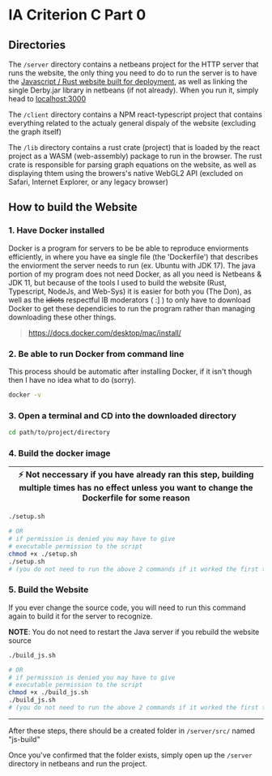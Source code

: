# IA Criterion C Part 0

## Directories

The `/server` directory contains a netbeans project for the HTTP server that runs the website, the only thing you need to do to run the server is to have the [Javascript / Rust website built for deployment](#how-to-build-the-website), as well as linking the single Derby.jar library in netbeans (if not already). When you run it, simply head to [localhost:3000](http://localhost:3000)

The `/client` directory contains a NPM react-typescript project that contains everything related to the actualy general dispaly of the website (excluding the graph itself)

The `/lib` directory contains a rust crate (project) that is loaded by the react project as a WASM (web-assembly) package to run in the browser. The rust crate is responsible for parsing graph equations on the website, as well as displaying thtem using the browers's native WebGL2 API (excluded on Safari, Internet Explorer, or any legacy browser)

<div style="page-break-after: always;"></div>

## How to build the Website

### 1. Have Docker installed

Docker is a program for servers to be be able to reproduce enviorments efficiently, in where you have ea single file (the 'Dockerfile') that describes the enviorment the server needs to run (ex. Ubuntu with JDK 17). The java portion of my program does not need Docker, as all you need is Netbeans & JDK 11, but because of the tools I used to build the website (Rust, Typescript, NodeJs, and Web-Sys) it is easier for both you (The Don), as well as the ~~idiots~~ respectful IB moderators ( :] ) to only have to download Docker to get these dependicies to run the program rather than managing downloading these other things.
> <https://docs.docker.com/desktop/mac/install/>

### 2. Be able to run Docker from command line

This process should be automatic after installing Docker, if it isn't though then I have no idea what to do (sorry).

```bash
docker -v
```

### 3. Open a terminal and CD into the downloaded directory

```bash
cd path/to/project/directory
```

### 4. Build the docker image

| :zap:        Not neccessary if you have already ran this step, building multiple times has no effect unless you want to change the Dockerfile for some reason   |
|-----------------------------------------|

```bash
./setup.sh

# OR 
# if permission is denied you may have to give 
# executable permission to the script
chmod +x ./setup.sh
./setup.sh
# (you do not need to run the above 2 commands if it worked the first time)
```

### 5. Build the Website

If you ever change the source code, you will need to run this command again to build it for the server to recognize.

__NOTE__: You do not need to restart the Java server if you rebuild the website source

```bash
./build_js.sh

# OR 
# if permission is denied you may have to give 
# executable permission to the script
chmod +x ./build_js.sh
./build_js.sh
# (you do not need to run the above 2 commands if it worked the first time)
```

------

After these steps, there should be a created folder in `/server/src/` named "js-build"

Once you've confirmed that the folder exists, simply open up the `/server` directory in netbeans and run the project.
